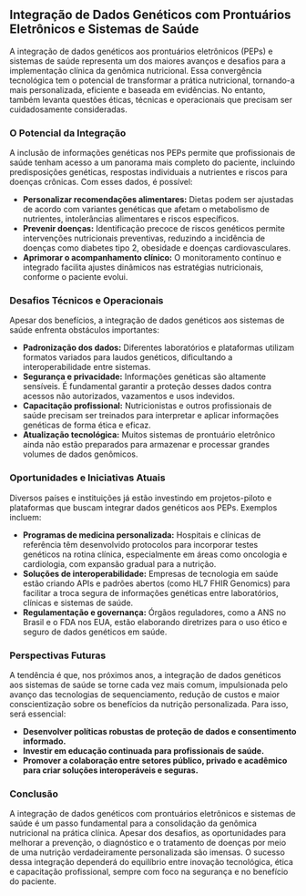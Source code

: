 
## Integração de Dados Genéticos com Prontuários Eletrônicos e Sistemas de Saúde

A integração de dados genéticos aos prontuários eletrônicos (PEPs) e sistemas de saúde representa um dos maiores avanços e desafios para a implementação clínica da genômica nutricional. Essa convergência tecnológica tem o potencial de transformar a prática nutricional, tornando-a mais personalizada, eficiente e baseada em evidências. No entanto, também levanta questões éticas, técnicas e operacionais que precisam ser cuidadosamente consideradas.

### O Potencial da Integração

A inclusão de informações genéticas nos PEPs permite que profissionais de saúde tenham acesso a um panorama mais completo do paciente, incluindo predisposições genéticas, respostas individuais a nutrientes e riscos para doenças crônicas. Com esses dados, é possível:

- **Personalizar recomendações alimentares:** Dietas podem ser ajustadas de acordo com variantes genéticas que afetam o metabolismo de nutrientes, intolerâncias alimentares e riscos específicos.
- **Prevenir doenças:** Identificação precoce de riscos genéticos permite intervenções nutricionais preventivas, reduzindo a incidência de doenças como diabetes tipo 2, obesidade e doenças cardiovasculares.
- **Aprimorar o acompanhamento clínico:** O monitoramento contínuo e integrado facilita ajustes dinâmicos nas estratégias nutricionais, conforme o paciente evolui.

### Desafios Técnicos e Operacionais

Apesar dos benefícios, a integração de dados genéticos aos sistemas de saúde enfrenta obstáculos importantes:

- **Padronização dos dados:** Diferentes laboratórios e plataformas utilizam formatos variados para laudos genéticos, dificultando a interoperabilidade entre sistemas.
- **Segurança e privacidade:** Informações genéticas são altamente sensíveis. É fundamental garantir a proteção desses dados contra acessos não autorizados, vazamentos e usos indevidos.
- **Capacitação profissional:** Nutricionistas e outros profissionais de saúde precisam ser treinados para interpretar e aplicar informações genéticas de forma ética e eficaz.
- **Atualização tecnológica:** Muitos sistemas de prontuário eletrônico ainda não estão preparados para armazenar e processar grandes volumes de dados genômicos.

### Oportunidades e Iniciativas Atuais

Diversos países e instituições já estão investindo em projetos-piloto e plataformas que buscam integrar dados genéticos aos PEPs. Exemplos incluem:

- **Programas de medicina personalizada:** Hospitais e clínicas de referência têm desenvolvido protocolos para incorporar testes genéticos na rotina clínica, especialmente em áreas como oncologia e cardiologia, com expansão gradual para a nutrição.
- **Soluções de interoperabilidade:** Empresas de tecnologia em saúde estão criando APIs e padrões abertos (como HL7 FHIR Genomics) para facilitar a troca segura de informações genéticas entre laboratórios, clínicas e sistemas de saúde.
- **Regulamentação e governança:** Órgãos reguladores, como a ANS no Brasil e o FDA nos EUA, estão elaborando diretrizes para o uso ético e seguro de dados genéticos em saúde.

### Perspectivas Futuras

A tendência é que, nos próximos anos, a integração de dados genéticos aos sistemas de saúde se torne cada vez mais comum, impulsionada pelo avanço das tecnologias de sequenciamento, redução de custos e maior conscientização sobre os benefícios da nutrição personalizada. Para isso, será essencial:

- **Desenvolver políticas robustas de proteção de dados e consentimento informado.**
- **Investir em educação continuada para profissionais de saúde.**
- **Promover a colaboração entre setores público, privado e acadêmico para criar soluções interoperáveis e seguras.**

### Conclusão

A integração de dados genéticos com prontuários eletrônicos e sistemas de saúde é um passo fundamental para a consolidação da genômica nutricional na prática clínica. Apesar dos desafios, as oportunidades para melhorar a prevenção, o diagnóstico e o tratamento de doenças por meio de uma nutrição verdadeiramente personalizada são imensas. O sucesso dessa integração dependerá do equilíbrio entre inovação tecnológica, ética e capacitação profissional, sempre com foco na segurança e no benefício do paciente.
```
